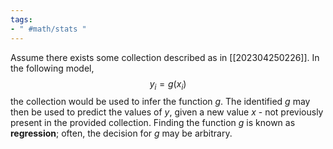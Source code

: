 ```yaml
---
tags:
- " #math/stats "
---
```


Assume there exists some collection described as in [[202304250226]]. In the following model, $$y_{i} = g(x_{i})$$the collection would be used to infer the function $g$. The identified $g$ may then be used to predict the values of $y$, given a new value $x$ - not previously present in the provided collection. Finding the function $g$ is known as **regression**; often, the decision for $g$ may be arbitrary. <!--SR:!2023-11-08,71,270-->
